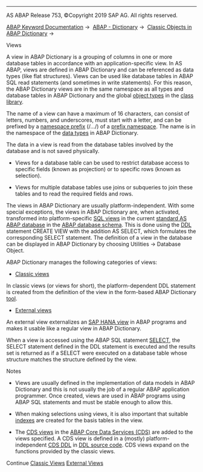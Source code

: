   

* * *

AS ABAP Release 753, ©Copyright 2019 SAP AG. All rights reserved.

[ABAP Keyword Documentation](javascript:call_link\('abenabap.htm'\)) →  [ABAP - Dictionary](javascript:call_link\('abenabap_dictionary.htm'\)) →  [Classic Objects in ABAP Dictionary](javascript:call_link\('abenddic_classical_objects.htm'\)) → 

Views

A view in ABAP Dictionary is a grouping of columns in one or more database tables in accordance with an application-specific view. In AS ABAP, views are defined in ABAP Dictionary and can be referenced as data types (like flat structures). Views can be used like database tables in ABAP SQL read statements (and sometimes in write statements). For this reason, the ABAP Dictionary views are in the same namespace as all types and database tables in ABAP Dictionary and the global [object types](javascript:call_link\('abenobject_type_glosry.htm'\) "Glossary Entry") in the [class library](javascript:call_link\('abenclass_library_glosry.htm'\) "Glossary Entry").

The name of a view can have a maximum of 16 characters, can consist of letters, numbers, and underscores, must start with a letter, and can be prefixed by a [namespace prefix](javascript:call_link\('abenname_space_prefix_glosry.htm'\) "Glossary Entry") (/.../) of a [prefix namespace](javascript:call_link\('abenprefix_name_space_glosry.htm'\) "Glossary Entry"). The name is in the namespace of the [data types](javascript:call_link\('abenddic_data_types.htm'\)) in ABAP Dictionary.

The data in a view is read from the database tables involved by the database and is not saved physically.

-   Views for a database table can be used to restrict database access to specific fields (known as projection) or to specific rows (known as selection).

-   Views for multiple database tables use joins or subqueries to join these tables and to read the required fields and rows.

The views in ABAP Dictionary are usually platform-independent. With some special exceptions, the views in ABAP Dictionary are, when activated, transformed into platform-specific [SQL views](javascript:call_link\('abensql_view_glosry.htm'\) "Glossary Entry") in the current [standard AS ABAP database](javascript:call_link\('abenstandard_db_glosry.htm'\) "Glossary Entry") in the [ABAP database schema](javascript:call_link\('abenabap_db_schema_glosry.htm'\) "Glossary Entry"). This is done using the [DDL](javascript:call_link\('abenddl_glosry.htm'\) "Glossary Entry") statement CREATE VIEW with the addition AS SELECT, which formulates the corresponding SELECT statement. The definition of a view in the database can be displayed in ABAP Dictionary by choosing Utilities → Database Object.

ABAP Dictionary manages the following categories of views:

-   [Classic views](javascript:call_link\('abenddic_classical_views.htm'\))

In classic views (or views for short), the platform-dependent DDL statement is created from the definition of the view in the form-based ABAP Dictionary [tool](javascript:call_link\('abenddic_tools.htm'\)).

-   [External views](javascript:call_link\('abenddic_external_views.htm'\))

An external view externalizes an [SAP HANA view](javascript:call_link\('abenhana_view_glosry.htm'\) "Glossary Entry") in ABAP programs and makes it usable like a regular view in ABAP Dictionary.

When a view is accessed using the ABAP SQL statement [SELECT](javascript:call_link\('abapselect.htm'\)), the SELECT statement defined in the DDL statement is executed and the results set is returned as if a SELECT were executed on a database table whose structure matches the structure defined by the view.

Notes

-   Views are usually defined in the implementation of data models in ABAP Dictionary and this is not usually the job of a regular ABAP application programmer. Once created, views are used in ABAP programs using ABAP SQL statements and must be stable enough to allow this.

-   When making selections using views, it is also important that suitable [indexes](javascript:call_link\('abenddic_database_tables_index.htm'\)) are created for the basis tables in the view.

-   The [CDS views](javascript:call_link\('abenddic_cds_views.htm'\)) in the [ABAP Core Data Services (CDS)](javascript:call_link\('abencds.htm'\)) are added to the views specified. A CDS view is defined in a (mostly) platform-independent [CDS DDL](javascript:call_link\('abencds_ddl_glosry.htm'\) "Glossary Entry") in [DDL source code](javascript:call_link\('abenddl_source_code_glosry.htm'\) "Glossary Entry"). CDS views expand on the functions provided by the classic views.

Continue
[Classic Views](javascript:call_link\('abenddic_classical_views.htm'\))
[External Views](javascript:call_link\('abenddic_external_views.htm'\))
